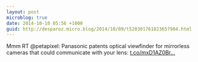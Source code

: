 ```yaml
---
layout: post
microblog: true
date: 2014-10-10 05:56 +1000
guid: http://desparoz.micro.blog/2014/10/09/t520301761823657984.html
---
```

Mmm RT @petapixel: Panasonic patents optical viewfinder for mirrorless cameras that could communicate with your lens: [t.co/mxD1AZ0Br...](http://t.co/mxD1AZ0Br2)
